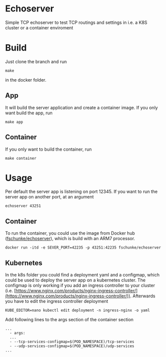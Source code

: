 # Echoserver
Simple TCP echoserver to test TCP routings and settings in i.e. a K8S cluster or a container enviroment

# Build
Just clone the branch and run 
~~~~
make
~~~~
in the docker folder. 
## App
It will build the server application and create a container image. If you only want build the app, run
~~~~
make app
~~~~
## Container
If you only want to build the container, run
~~~~
make container
~~~~

# Usage
Per default the server app is listening on port 12345. If you want to run the server app on another port, at an argument
~~~~
echoserver 43251
~~~~
## Container
To run the container, you could use the image from Docker hub ([fschunke/echoserver](https://hub.docker.com/repository/docker/fschunke/echoserver)), which is build with an ARM7 processor.
~~~~
docker run -itd -e SEVER_PORT=42235 -p 43251:42235 fschunke/echoserver
~~~~

## Kubernetes
In the k8s folder you could find a deployment yaml and a configmap, which could be used to deploy the server app on a kubernetes cluster. The configmap is only working if you add an ingress controller to your cluster (i.e. [https://www.nginx.com/products/nginx-ingress-controller/](https://www.nginx.com/products/nginx-ingress-controller/)). Afterwards you have to edit the ingress controller deployment
~~~~
KUBE_EDITOR=nano kubectl edit deployment -n ingress-nginx -o yaml
~~~~
Add following lines to the args section of the container section
~~~~
...
  - args:
  ...
  - --tcp-services-configmap=$(POD_NAMESPACE)/tcp-services
  - --udp-services-configmap=$(POD_NAMESPACE)/udp-services
...
~~~~

